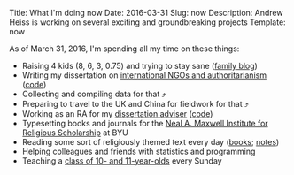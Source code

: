 Title: What I'm doing now
Date: 2016-03-31
Slug: now
Description: Andrew Heiss is working on several exciting and groundbreaking projects
Template: now

As of March 31, 2016, I'm spending all my time on these things:

* Raising 4 kids (8, 6, 3, 0.75) and trying to stay sane ([family blog](http://www.heissatopia.com/))
* Writing my dissertation on [international NGOs and authoritarianism](https://www.ingorestrictions.org) ([code](https://github.com/andrewheiss/Dissertation))
* Collecting and compiling data for that ⤴️
* Preparing to travel to the UK and China for fieldwork for that ⤴️
* Working as an RA for my [dissertation adviser](https://sanford.duke.edu/people/faculty/kelley-judith) ([code](https://github.com/andrewheiss/jk_misc))
* Typesetting books and journals for the [Neal A. Maxwell Institute for Religious Scholarship](http://publications.maxwellinstitute.byu.edu/) at BYU
* Reading some sort of religiously themed text every day ([books](https://www.goodreads.com/review/list/2733632-andrew-heiss?shelf=religious); [notes](https://stats.andrewheiss.com/til_gospel/))
* Helping colleagues and friends with statistics and programming
* Teaching a [class of 10- and 11-year-olds](https://www.lds.org/manual/primary-4) every Sunday
